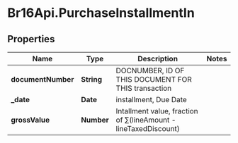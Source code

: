 # Br16Api.PurchaseInstallmentIn

## Properties
Name | Type | Description | Notes
------------ | ------------- | ------------- | -------------
**documentNumber** | **String** | DOCNUMBER, ID OF THIS DOCUMENT FOR THIS transaction | 
**_date** | **Date** | installment, Due Date | 
**grossValue** | **Number** | Intallment value, fraction of  ∑(lineAmount - lineTaxedDiscount) | 


